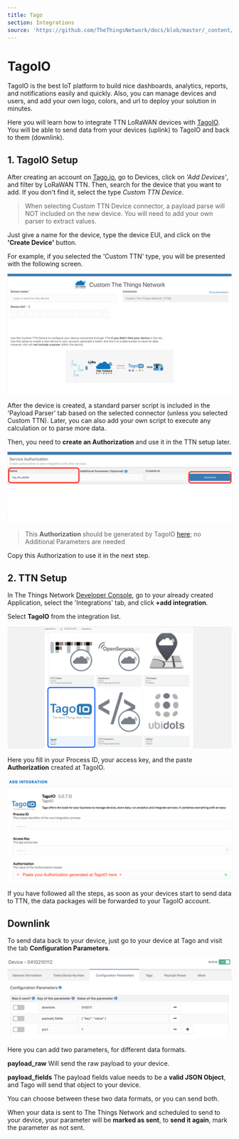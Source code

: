 ```yaml
---
title: Tago
section: Integrations
source: 'https://github.com/TheThingsNetwork/docs/blob/master/_content/applications/tago/index.md'
---
```


# TagoIO

TagoIO is the best IoT platform to build nice dashboards, analytics, reports, and notifications easily and quickly. Also, you can manage devices and users, and add your own logo, colors, and url to deploy your solution in minutes.

Here you will learn how to integrate TTN LoRaWAN devices with [TagoIO](https://tago.io/). You will be able to send data from your devices (uplink) to TagoIO and back to them (downlink).


## 1. TagoIO Setup
After creating an account on [Tago.io](https://tago.io/), go to Devices, click on *'Add Devices'*, and filter by LoRaWAN TTN. Then, search for the device that you want to add. If you don't find it, select the type *Custom TTN Device*.

> When selecting Custom TTN Device connector, a payload parse will NOT included on the new device. You will need to add your own parser to extract values. 

Just give a name for the device, type the device EUI, and click on the **'Create Device'** button. 

For example, if you selected the 'Custom TTN' type, you will be presented with the following screen. 

![Add-integration](Tago2.png)

After the device is created, a standard parser script is included in the 'Payload Parser' tab based on the selected connector (unless you selected Custom TTN). Later, you can also add your own script to execute any calculation or to parse more data. 

Then, you need to **create an Authorization** and use it in the TTN setup later. 

![Add-integration](Tago4.png)

> This **Authorization** should be generated by TagoIO [here](https://admin.tago.io/devices/authorization); no Additional Parameters are needed

Copy this Authorization to use it in the next step.

## 2. TTN Setup

In The Things Network [Developer Console](https://console.thethingsnetwork.org/), go to your already created Application, select the 'Integrations' tab, and click **+add integration**.

Select **TagoIO** from the integration list.

![Add-integration](Tago1.png)

Here you fill in your Process ID, your access key, and the paste **Authorization** created at TagoIO.

![Create-integration](Tago3.png)

If you have followed all the steps, as soon as your devices start to send data to TTN, the data packages will be forwarded to your TagoIO account.


## Downlink

To send data back to your device, just go to your device at Tago and visit the tab **Configuration Parameters**.

![Downlink](Tago5.png)

Here you can add two parameters, for different data formats.

**payload_raw** 
Will send the raw payload to your device.

**payload_fields** 
The payload fields value needs to be a **valid JSON Object**, and Tago will send that object to your device.

You can choose between these two data formats, or you can send both.

When your data is sent to The Things Network and scheduled to send to your device, your parameter will be **marked as sent**, to **send it again**, mark the parameter as not sent.

